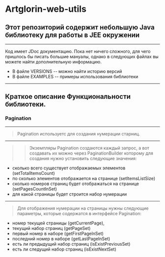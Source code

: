 # Artglorin-web-utils
## Этот репозиторий содержит небольшую Java библиотеку для работы в JEE окружении
---

Код имеет JDoc документацию.
Пока нет ничего сложного, для чего пришлось бы писать большие мануалы, однако в следующих файлах вы можете найти дополнительную информацию.
+ В файле VERSIONS -- можно найти историю версий
+ В файле EXAMPLES -- примеры  использования библиотеки

---
## Краткое описание Функциональности библиотеки.
### Pagination

---
> Pagination используетс для создания нумерации старниц.
---

>> Экземпляры Pagination создаются каждый запрос, а вот создавать их можно через
PaginationBuilder которому для создания нужно установить следующие значения:

+ сколько всего существует отображаемых элементов (setTotalItemsCount)
+ по сколько элементов отображается на странице (setItemsListSize)
+ сколько номеров страниц будет отображаться на странице (setPagesCountInSet)
+ для какой страницы будет строится набор нумерации

---
> Для отображения нумерации на страницы нужны следующие параметры, которые содержатся в интерфейсе Pagination:

+ номер текущей страницы (getCurrentPage),
+ текущий набор страниц (getPageSet)
+ первый номер в наборе (getFirstPageInSet)
+ последний номер в наборе (getLastPageInSet)
+ есть ли предыдущий набор страниц (isExistPreviousSet)
+ есть ли следущий набор страниц (isExistNextSet)
